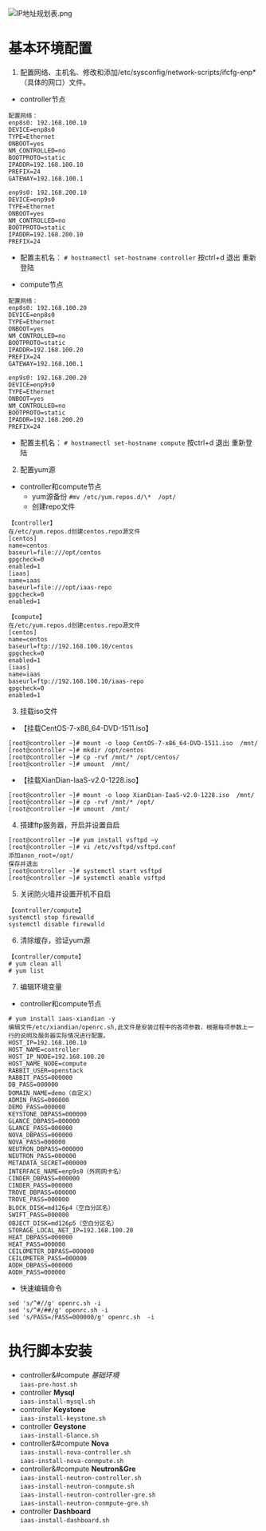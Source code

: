![IP地址规划表.png](https://s1.ax2x.com/2018/03/30/tC5Cn.png)

# 基本环境配置
1. 配置网络、主机名、修改和添加/etc/sysconfig/network-scripts/ifcfg-enp\*（具体的网口）文件。

- controller节点
```
配置网络：
enp8s0: 192.168.100.10
DEVICE=enp8s0
TYPE=Ethernet
ONBOOT=yes
NM_CONTROLLED=no
BOOTPROTO=static
IPADDR=192.168.100.10
PREFIX=24
GATEWAY=192.168.100.1

enp9s0: 192.168.200.10
DEVICE=enp9s0
TYPE=Ethernet
ONBOOT=yes
NM_CONTROLLED=no
BOOTPROTO=static
IPADDR=192.168.200.10
PREFIX=24
```

- 配置主机名：
`# hostnamectl set-hostname controller`
按ctrl+d 退出  重新登陆

- compute节点
```
配置网络：
enp8s0: 192.168.100.20
DEVICE=enp8s0
TYPE=Ethernet
ONBOOT=yes
NM_CONTROLLED=no
BOOTPROTO=static
IPADDR=192.168.100.20
PREFIX=24
GATEWAY=192.168.100.1

enp9s0: 192.168.200.20
DEVICE=enp9s0
TYPE=Ethernet
ONBOOT=yes
NM_CONTROLLED=no
BOOTPROTO=static
IPADDR=192.168.200.20
PREFIX=24
```
- 配置主机名：
`# hostnamectl set-hostname compute`
按ctrl+d 退出  重新登陆

2. 配置yum源

- controller和compute节点
  - yum源备份
`#mv /etc/yum.repos.d/\*  /opt/`
  - 创建repo文件
```
【controller】
在/etc/yum.repos.d创建centos.repo源文件
[centos]
name=centos
baseurl=file:///opt/centos
gpgcheck=0
enabled=1
[iaas]
name=iaas
baseurl=file:///opt/iaas-repo
gpgcheck=0
enabled=1

【compute】
在/etc/yum.repos.d创建centos.repo源文件
[centos]
name=centos
baseurl=ftp://192.168.100.10/centos
gpgcheck=0
enabled=1
[iaas]
name=iaas
baseurl=ftp://192.168.100.10/iaas-repo
gpgcheck=0
enabled=1
```
3. 挂载iso文件

- 【挂载CentOS-7-x86_64-DVD-1511.iso】
```
[root@controller ~]# mount -o loop CentOS-7-x86_64-DVD-1511.iso  /mnt/
[root@controller ~]# mkdir /opt/centos
[root@controller ~]# cp -rvf /mnt/* /opt/centos/
[root@controller ~]# umount  /mnt/
```
- 【挂载XianDian-IaaS-v2.0-1228.iso】
```
[root@controller ~]# mount -o loop XianDian-IaaS-v2.0-1228.iso  /mnt/
[root@controller ~]# cp -rvf /mnt/* /opt/
[root@controller ~]# umount  /mnt/
```
4. 搭建ftp服务器，开启并设置自启
```
[root@controller ~]# yum install vsftpd –y
[root@controller ~]# vi /etc/vsftpd/vsftpd.conf
添加anon_root=/opt/
保存并退出
[root@controller ~]# systemctl start vsftpd
[root@controller ~]# systemctl enable vsftpd
```
5. 关闭防火墙并设置开机不自启
```
【controller/compute】
systemctl stop firewalld
systemctl disable firewalld
```
6. 清除缓存，验证yum源
```
【controller/compute】
# yum clean all
# yum list
```
7. 编辑环境变量

- controller和compute节点
```
# yum install iaas-xiandian -y
编辑文件/etc/xiandian/openrc.sh,此文件是安装过程中的各项参数，根据每项参数上一行的说明及服务器实际情况进行配置。
HOST_IP=192.168.100.10
HOST_NAME=controller
HOST_IP_NODE=192.168.100.20
HOST_NAME_NODE=compute
RABBIT_USER=openstack
RABBIT_PASS=000000
DB_PASS=000000
DOMAIN_NAME=demo（自定义）
ADMIN_PASS=000000
DEMO_PASS=000000
KEYSTONE_DBPASS=000000
GLANCE_DBPASS=000000
GLANCE_PASS=000000
NOVA_DBPASS=000000
NOVA_PASS=000000
NEUTRON_DBPASS=000000
NEUTRON_PASS=000000
METADATA_SECRET=000000
INTERFACE_NAME=enp9s0（外网网卡名）
CINDER_DBPASS=000000
CINDER_PASS=000000
TROVE_DBPASS=000000
TROVE_PASS=000000
BLOCK_DISK=md126p4（空白分区名）
SWIFT_PASS=000000
OBJECT_DISK=md126p5（空白分区名）
STORAGE_LOCAL_NET_IP=192.168.100.20
HEAT_DBPASS=000000
HEAT_PASS=000000
CEILOMETER_DBPASS=000000
CEILOMETER_PASS=000000
AODH_DBPASS=000000
AODH_PASS=000000
```
- 快速编辑命令
```
sed 's/^#//g' openrc.sh -i
sed 's/^#/##/g' openrc.sh -i
sed 's/PASS=/PASS=000000/g' openrc.sh  -i
```

# 执行脚本安装

- controller&#compute *基础环境*  
`iaas-pre-host.sh`
- controller **Mysql**  
`iaas-install-mysql.sh`
- controller **Keystone**  
`iaas-install-keystone.sh`
- controller **Geystone**  
`iaas-install-Glance.sh`
- controller&#compute **Nova**  
`iaas-install-nova-controller.sh`  
`iaas-install-nova-conmpute.sh`
- controller&#compute **Neutron&Gre**  
`iaas-install-neutron-controller.sh`  
`iaas-install-neutron-conmpute.sh`  
`iaas-install-neutron-controller-gre.sh`  
`iaas-install-neutron-conmpute-gre.sh`
- controller **Dashboard**  
`iaas-install-dashboard.sh`

